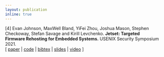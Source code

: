 ```yaml
---
layout: publication
inline: true
---
```

<tr valign="top">
<td class="bibtexnumber" align="right">
[4]
</td>
<td class="bibtexitem">
Evan Johnson, MaxWell Bland, YiFei Zhou, Joshua Mason, Stephen Checkoway, Stefan Savage and
Kirill Levchenko.
<b>Jetset: Targeted Firmware Rehosting for Embedded Systems.</b>
USENIX Security Symposium 2021. <br> 
[ 
<a href="https://www.usenix.org/system/files/sec21-johnson.pdf">paper</a>
 | 
<a href="https://github.com/aerosec/jetset">code</a>
 | 
<a href="https://scholar.googleusercontent.com/scholar.bib?q=info:PCB6d9GXiM8J:scholar.google.com/&output=citation&scisdr=CgXpdWU2EIuyuFZDYfc:AAGBfm0AAAAAYqFGefd_SAVHQN2SjB2-rrl5dBPmuVw5&scisig=AAGBfm0AAAAAYqFGebYqMdr6Z0_zKsLDzuNqwQGpbNIi&scisf=4&ct=citation&cd=-1&hl=en">bibtex</a>
 |
<a href="https://www.usenix.org/system/files/sec21_slides_johnson.pdf">slides</a>
 |
<a href="https://www.youtube.com/watch?v=xp3gTOS0Zq8">video</a>
]

</td>
</tr>
